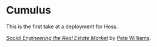 # Cumulus

This is the first take at a deployment for Hoss.

[*Social Engineering the Real Estate Market*](http://macvaugh.com/)
by [Pete Williams](http://petewms1@gmail.com/).

